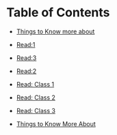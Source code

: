# Table of Contents

- [Things to Know more about](ReadmeT.md)
- [Read:1](Read1.md)
- [Read:3](Read3.md)
- [Read:2](Read2.md)

- [Read: Class 1](Read1.md)  <!-- Link to 'Read: Class 1' document -->
- [Read: Class 2](Read2.md)  <!-- Link to 'Read: Class 2' document -->
- [Read: Class 3](Read3.md)  <!-- Link to 'Read: Class 3' document -->
- [Things to Know More About](ReadmeT.md)  <!-- Assuming this is another document -->
